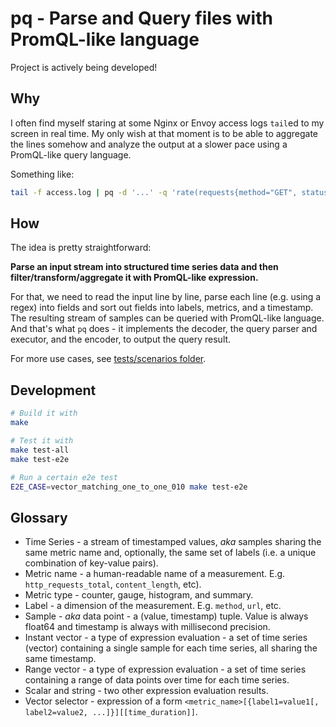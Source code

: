 # pq - Parse and Query files with PromQL-like language

Project is actively being developed!

## Why

I often find myself staring at some Nginx or Envoy access logs `tail`ed to my screen
in real time.  My only wish at that moment is to be able to aggregate the lines
somehow and analyze the output at a slower pace using a PromQL-like query language.

Something like:

```bash
tail -f access.log | pq -d '...' -q 'rate(requests{method="GET", status_code=~"5"}[1s])'
```

##  How

The idea is pretty straightforward:

**Parse an input stream into structured time series data
and then filter/transform/aggregate it with PromQL-like expression.**

For that, we need to read the input line by line, parse each line (e.g. using a regex)
into fields and sort out fields into labels, metrics, and a timestamp. The resulting
stream of samples can be queried with PromQL-like language. And that's what `pq`
does - it implements the decoder, the query parser and executor, and the
encoder, to output the query result.

For more use cases, see [tests/scenarios folder](tests/scenarios).


## Development

```bash
# Build it with
make

# Test it with
make test-all
make test-e2e

# Run a certain e2e test
E2E_CASE=vector_matching_one_to_one_010 make test-e2e
```

## Glossary

- Time Series - a stream of timestamped values, _aka_ samples sharing the same metric name and, optionally, the same set of labels (i.e. a unique combination of key-value pairs).
- Metric name - a human-readable name of a measurement. E.g. `http_requests_total`, `content_length`, etc).
- Metric type - counter, gauge, histogram, and summary.
- Label - a dimension of the measurement. E.g. `method`, `url`, etc.
- Sample - _aka_ data point - a (value, timestamp) tuple. Value is always float64 and timestamp is always with millisecond precision.
- Instant vector - a type of expression evaluation - a set of time series (vector) containing a single sample for each time series, all sharing the same timestamp.
- Range vector - a type of expression evaluation - a set of time series containing a range of data points over time for each time series.
- Scalar and string - two other expression evaluation results.
- Vector selector - expression of a form `<metric_name>[{label1=value1[, label2=value2, ...]}][[time_duration]]`.

